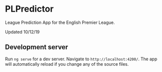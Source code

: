 # PLPredictor

League Prediction App for the English Premier League.

Updated 10/12/19

## Development server

Run `ng serve` for a dev server. Navigate to `http://localhost:4200/`. The app will automatically reload if you change any of the source files.

